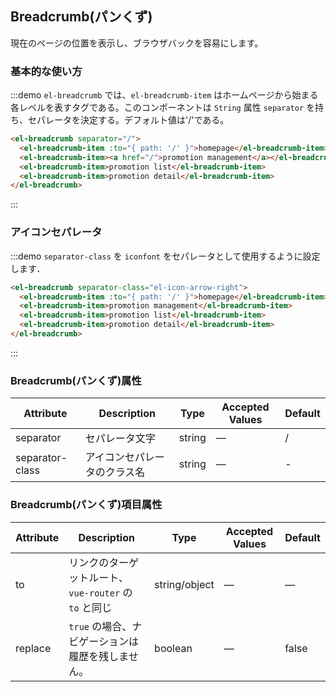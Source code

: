 ## Breadcrumb(パンくず)

現在のページの位置を表示し、ブラウザバックを容易にします。

### 基本的な使い方

:::demo `el-breadcrumb` では、`el-breadcrumb-item` はホームページから始まる各レベルを表すタグである。このコンポーネントは `String` 属性 `separator` を持ち、セパレータを決定する。デフォルト値は'/'である。

```html
<el-breadcrumb separator="/">
  <el-breadcrumb-item :to="{ path: '/' }">homepage</el-breadcrumb-item>
  <el-breadcrumb-item><a href="/">promotion management</a></el-breadcrumb-item>
  <el-breadcrumb-item>promotion list</el-breadcrumb-item>
  <el-breadcrumb-item>promotion detail</el-breadcrumb-item>
</el-breadcrumb>
```

:::

### アイコンセパレータ

:::demo `separator-class` を `iconfont` をセパレータとして使用するように設定します．

```html
<el-breadcrumb separator-class="el-icon-arrow-right">
  <el-breadcrumb-item :to="{ path: '/' }">homepage</el-breadcrumb-item>
  <el-breadcrumb-item>promotion management</el-breadcrumb-item>
  <el-breadcrumb-item>promotion list</el-breadcrumb-item>
  <el-breadcrumb-item>promotion detail</el-breadcrumb-item>
</el-breadcrumb>
```

:::

### Breadcrumb(パンくず)属性

| Attribute       | Description                  | Type   | Accepted Values | Default |
| --------------- | ---------------------------- | ------ | --------------- | ------- |
| separator       | セパレータ文字               | string | —               | /       |
| separator-class | アイコンセパレータのクラス名 | string | —               | -       |

### Breadcrumb(パンくず)項目属性

| Attribute | Description                                           | Type          | Accepted Values | Default |
| --------- | ----------------------------------------------------- | ------------- | --------------- | ------- |
| to        | リンクのターゲットルート、`vue-router` の `to` と同じ | string/object | —               | —       |
| replace   | `true` の場合、ナビゲーションは履歴を残しません。     | boolean       | —               | false   |
